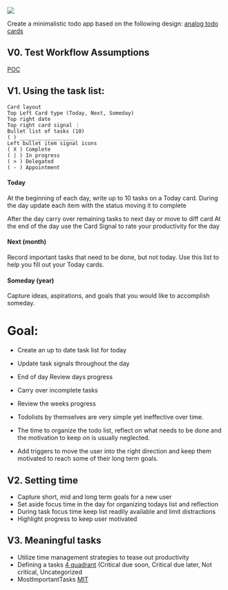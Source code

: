 ![](analog-todo.png)

Create a minimalistic todo app based on the following design:
[analog todo cards](https://ugmonk.com/blogs/journal/analog-the-simplest-productivity-system)


## V0. Test Workflow Assumptions
[POC](https://docs.google.com/spreadsheets/d/1_bRvWPO-jK3O2vjLOvslSsanaz4wq_KqrD4UpAhP36s/edit#gid=128145654)

## V1. Using the task list:
```
Card layout
Top Left Card type (Today, Next, Someday)
Top right date
Top right card signal ⋮
Bullet list of tasks (10)
( ) __________________
Left bullet item signal icons
( X ) Complete
( | ) In progress
( > ) Delegated
( - ) Appointment
```

#### Today
At the beginning of each day, write up to 10 tasks on a Today card.
During the day update each item with the status moving it to complete

After the day carry over remaining tasks to next day or move to diff card
At the end of the day use the Card Signal to rate your productivity for the day

#### Next (month)
Record important tasks that need to be done, but not today.
Use this list to help you fill out your Today cards.

#### Someday (year)
Capture ideas, aspirations, and goals that you would like to accomplish someday.

# Goal:
- Create an up to date task list for today 
- Update task signals throughout the day
- End of day Review days progress
- Carry over incomplete tasks
- Review the weeks progress

- Todolists by themselves are very simple yet ineffective over time.
- The time to organize the todo list, reflect on what needs to be done and the motivation to keep on is usually neglected.
- Add triggers to move the user into the right direction and keep them motivated to reach some of their long term goals.

## V2. Setting time
- Capture short, mid and long term goals for a new user
- Set aside focus time in the day for organizing todays list and reflection
- During task focus time keep list readily available and limit distractions
- Highlight progress to keep user motivated

## V3. Meaningful tasks
- Utilize time management strategies to tease out productivity
- Defining a tasks [4 quadrant](https://appfluence.com/productivity/time-management-strategies-for-busy-people-using-the-4-quadrant-method/) 
  (Critical due soon, Critical due later, Not critical, Uncategorized
- MostImportantTasks [MIT](https://www.calendar.com/blog/mit-time-management-strategy/)
